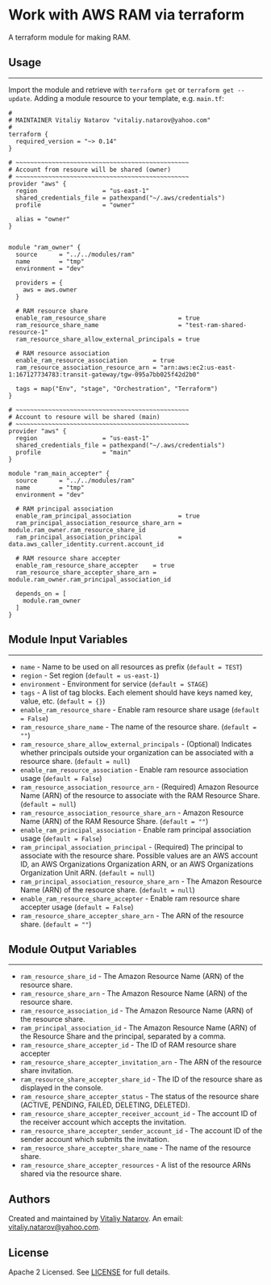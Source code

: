 # Work with AWS RAM via terraform

A terraform module for making RAM.


## Usage
----------------------
Import the module and retrieve with ```terraform get``` or ```terraform get --update```. Adding a module resource to your template, e.g. `main.tf`:

```
#
# MAINTAINER Vitaliy Natarov "vitaliy.natarov@yahoo.com"
#
terraform {
  required_version = "~> 0.14"
}

# ~~~~~~~~~~~~~~~~~~~~~~~~~~~~~~~~~~~~~~~~~~~~~~~~
# Account from resoure will be shared (owner)
# ~~~~~~~~~~~~~~~~~~~~~~~~~~~~~~~~~~~~~~~~~~~~~~~~
provider "aws" {
  region                  = "us-east-1"
  shared_credentials_file = pathexpand("~/.aws/credentials")
  profile                 = "owner"

  alias = "owner"
}


module "ram_owner" {
  source      = "../../modules/ram"
  name        = "tmp"
  environment = "dev"

  providers = {
    aws = aws.owner
  }

  # RAM resource share
  enable_ram_resource_share                    = true
  ram_resource_share_name                      = "test-ram-shared-resource-1"
  ram_resource_share_allow_external_principals = true

  # RAM resource association
  enable_ram_resource_association       = true
  ram_resource_association_resource_arn = "arn:aws:ec2:us-east-1:167127734783:transit-gateway/tgw-095a7bb025f42d2b0"

  tags = map("Env", "stage", "Orchestration", "Terraform")
}

# ~~~~~~~~~~~~~~~~~~~~~~~~~~~~~~~~~~~~~~~~~~~~~~~~
# Account to resoure will be shared (main)
# ~~~~~~~~~~~~~~~~~~~~~~~~~~~~~~~~~~~~~~~~~~~~~~~~
provider "aws" {
  region                  = "us-east-1"
  shared_credentials_file = pathexpand("~/.aws/credentials")
  profile                 = "main"
}

module "ram_main_accepter" {
  source      = "../../modules/ram"
  name        = "tmp"
  environment = "dev"

  # RAM principal association
  enable_ram_principal_association             = true
  ram_principal_association_resource_share_arn = module.ram_owner.ram_resource_share_id
  ram_principal_association_principal          = data.aws_caller_identity.current.account_id

  # RAM resource share accepter
  enable_ram_resource_share_accepter    = true
  ram_resource_share_accepter_share_arn = module.ram_owner.ram_principal_association_id

  depends_on = [
    module.ram_owner
  ]
}
```

## Module Input Variables
----------------------
- `name` - Name to be used on all resources as prefix (`default = TEST`)
- `region` - Set region (`default = us-east-1`)
- `environment` - Environment for service (`default = STAGE`)
- `tags` - A list of tag blocks. Each element should have keys named key, value, etc. (`default = {}`)
- `enable_ram_resource_share` - Enable ram resource share usage (`default = False`)
- `ram_resource_share_name` - The name of the resource share. (`default = ""`)
- `ram_resource_share_allow_external_principals` - (Optional) Indicates whether principals outside your organization can be associated with a resource share. (`default = null`)
- `enable_ram_resource_association` - Enable ram resource association usage (`default = False`)
- `ram_resource_association_resource_arn` - (Required) Amazon Resource Name (ARN) of the resource to associate with the RAM Resource Share. (`default = null`)
- `ram_resource_association_resource_share_arn` - Amazon Resource Name (ARN) of the RAM Resource Share. (`default = ""`)
- `enable_ram_principal_association` - Enable ram principal association usage (`default = False`)
- `ram_principal_association_principal` - (Required) The principal to associate with the resource share. Possible values are an AWS account ID, an AWS Organizations Organization ARN, or an AWS Organizations Organization Unit ARN. (`default = null`)
- `ram_principal_association_resource_share_arn` - The Amazon Resource Name (ARN) of the resource share. (`default = null`)
- `enable_ram_resource_share_accepter` - Enable ram resource share accepter usage (`default = False`)
- `ram_resource_share_accepter_share_arn` - The ARN of the resource share. (`default = ""`)

## Module Output Variables
----------------------
- `ram_resource_share_id` - The Amazon Resource Name (ARN) of the resource share.
- `ram_resource_share_arn` - The Amazon Resource Name (ARN) of the resource share.
- `ram_resource_association_id` - The Amazon Resource Name (ARN) of the resource share.
- `ram_principal_association_id` - The Amazon Resource Name (ARN) of the Resource Share and the principal, separated by a comma.
- `ram_resource_share_accepter_id` - The ID of RAM resource share accepter
- `ram_resource_share_accepter_invitation_arn` - The ARN of the resource share invitation.
- `ram_resource_share_accepter_share_id` - The ID of the resource share as displayed in the console.
- `ram_resource_share_accepter_status` - The status of the resource share (ACTIVE, PENDING, FAILED, DELETING, DELETED).
- `ram_resource_share_accepter_receiver_account_id` - The account ID of the receiver account which accepts the invitation.
- `ram_resource_share_accepter_sender_account_id` - The account ID of the sender account which submits the invitation.
- `ram_resource_share_accepter_share_name` - The name of the resource share.
- `ram_resource_share_accepter_resources` - A list of the resource ARNs shared via the resource share.


## Authors

Created and maintained by [Vitaliy Natarov](https://github.com/SebastianUA). An email: [vitaliy.natarov@yahoo.com](vitaliy.natarov@yahoo.com).

## License

Apache 2 Licensed. See [LICENSE](https://github.com/SebastianUA/terraform/blob/master/LICENSE) for full details.
